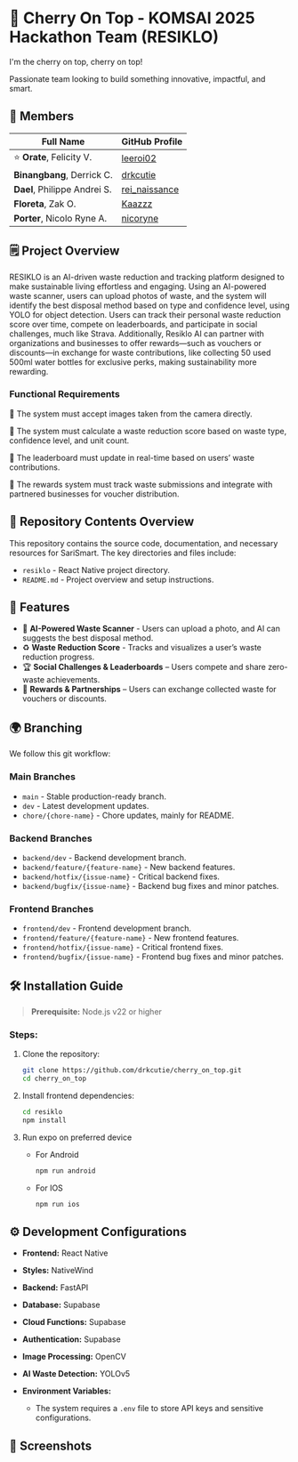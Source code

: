 # 🍒 Cherry On Top - KOMSAI 2025 Hackathon Team (RESIKLO)

I'm the cherry on top, cherry on top!

Passionate team looking to build something innovative, impactful, and smart.

## 👥 Members

| Full Name                    | GitHub Profile                                    |
| ---------------------------- | ------------------------------------------------- |
| ⭐ **Orate**, Felicity V.    | [leeroi02](https://github.com/leeroi02)           |
| **Binangbang**, Derrick C.   | [drkcutie](https://github.com/drkcutie)           |
| **Dael**, Philippe Andrei S. | [rei_naissance](https://github.com/rei-naissance) |
| **Floreta**, Zak O.          | [Kaazzz](https://github.com/Kaazzz)               |
| **Porter**, Nicolo Ryne A.   | [nicoryne](https://github.com/nicoryne)           |

## 🗒️ Project Overview

RESIKLO is an AI-driven waste reduction and tracking platform designed to make sustainable living effortless and engaging. Using an AI-powered waste scanner, users can upload photos of waste, and the system will identify the best disposal method based on type and confidence level, using YOLO for object detection. Users can track their personal waste reduction score over time, compete on leaderboards, and participate in social challenges, much like Strava. Additionally, Resiklo AI can partner with organizations and businesses to offer rewards—such as vouchers or discounts—in exchange for waste contributions, like collecting 50 used 500ml water bottles for exclusive perks, making sustainability more rewarding.

### Functional Requirements

🔑 The system must accept images taken from the camera directly.

🔑 The system must calculate a waste reduction score based on waste type, confidence level, and unit count.

🔑 The leaderboard must update in real-time based on users’ waste contributions.

🔑 The rewards system must track waste submissions and integrate with partnered businesses for voucher distribution.

## 📂 Repository Contents Overview

This repository contains the source code, documentation, and necessary resources for SariSmart. The key directories and files include:

- `resiklo` - React Native project directory.
- `README.md` - Project overview and setup instructions.

## 🚀 Features

- 🤖 **AI-Powered Waste Scanner** - Users can upload a photo, and AI can suggests the best disposal method.
- ♻️ **Waste Reduction Score** - Tracks and visualizes a user’s waste reduction progress.
- 🏆 **Social Challenges & Leaderboards** – Users compete and share zero-waste achievements.
- 🎫 **Rewards & Partnerships** – Users can exchange collected waste for vouchers or discounts.

## 🌍 Branching

We follow this git workflow:

### **Main Branches**

- `main` - Stable production-ready branch.
- `dev` - Latest development updates.
- `chore/{chore-name}` - Chore updates, mainly for README.

### **Backend Branches**

- `backend/dev` - Backend development branch.
- `backend/feature/{feature-name}` - New backend features.
- `backend/hotfix/{issue-name}` - Critical backend fixes.
- `backend/bugfix/{issue-name}` - Backend bug fixes and minor patches.

### **Frontend Branches**

- `frontend/dev` - Frontend development branch.
- `frontend/feature/{feature-name}` - New frontend features.
- `frontend/hotfix/{issue-name}` - Critical frontend fixes.
- `frontend/bugfix/{issue-name}` - Frontend bug fixes and minor patches.

## 🛠️ Installation Guide

> **Prerequisite:** Node.js v22 or higher

### Steps:

1. Clone the repository:

   ```sh
   git clone https://github.com/drkcutie/cherry_on_top.git
   cd cherry_on_top
   ```

2. Install frontend dependencies:

   ```sh
   cd resiklo
   npm install
   ```

3. Run expo on preferred device

   - For Android

     ```sh
     npm run android
     ```

   - For IOS

     ```sh
     npm run ios
     ```

## ⚙️ Development Configurations

- **Frontend:** React Native
- **Styles:** NativeWind
- **Backend:** FastAPI
- **Database:** Supabase
- **Cloud Functions:** Supabase
- **Authentication:** Supabase
- **Image Processing:** OpenCV
- **AI Waste Detection:** YOLOv5
- **Environment Variables:**

  - The system requires a `.env` file to store API keys and sensitive configurations.

## 📸 Screenshots
